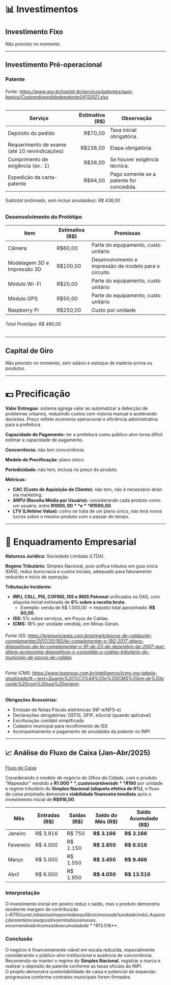 # 📊 Investimentos

## Investimento Fixo  

Não previsto no momento.

---

## Investimento Pré-operacional  

### Patente
###### Fonte: https://www.gov.br/inpi/pt-br/servicos/patentes/guia-basico/Customdiopedidodepatente04112021.xlsx
| Serviço                                       |Estimativa (R$) | Observação                               |
| --------------------------------------------- | -----------------------: | ---------------------------------------- |
| Depósito do pedido                            |R$70,00 | Taxa inicial obrigatória.                |
| Requerimento de exame (até 10 reivindicações) |R$236,00 | Etapa obrigatória.                       |
| Cumprimento de exigência (ex.: 1)             |R$36,00 | Se houver exigência técnica.             |
| Expedição da carta-patente                    |R$94,00 | Pago somente se a patente for concedida. |
###### Subtotal (estimado, sem incluir anuidades): R$ 436,00

### Desenvolvimento do Protótipo
| Item                   | Estimativa (R$) | Premissas  |
|-----------------------|----------------|---------------------------------------|
| Câmera                | R$60,00       | Parte do equipamento, custo unitário |
| Modelagem 3D e Impressão 3D | R$100,00 | Desenvolvimento e impressão de modelo para o circuito | 
| Módulo Wi-Fi          | R$20,00        | Parte do equipamento, custo unitário |
| Módulo GPS            | R$50,00        | Parte do equipamento, custo unitário |
| Raspberry Pi         | R$250,00        | Custo por unidade |
###### Total Protótipo: R$ 480,00


---

## Capital de Giro  

Não previsto no momento, sem salário e estoque de matéria-prima ou produtos.

---

# 💵 Precificação

**Valor Entregue:** sistema agrega valor ao automatizar a detecção de problemas urbanos, reduzindo custos com vistoria manual e acelerando decisões. Preço reflete economia operacional e eficiência administrativa para a prefeitura.

**Capacidade de Pagamento:** ter a prefeitura como público-alvo torna difícil estimar a capacidade de pagamento.  

**Concorrência:** não tem concorrência.

**Modelo de Precificação:** plano único.  

**Periodicidade:** não tem, inclusa no preço do produto. 

**Métricas:**  
- **CAC (Custo de Aquisição de Cliente):** não tem, não é necessário atrair via marketing.  
- **ARPU (Receita Média por Usuário):** considerando cada produto como um usuário, entre **R$1000,00** e **R$1500,00**.
- **LTV (Lifetime Value):** como se trata de um plano único, não terá novos lucros sobre o mesmo produto com o passar do tempo.

---
# 💼 Enquadramento Empresarial

**Natureza Jurídica:** Sociedade Limitada (LTDA).  

**Regime Tributário:** Simples Nacional, pois unifica tributos em guia única (DAS), reduz burocracia e custos iniciais, adequado para faturamento reduzido e início de operação.  



**Tributação Incidente:**  
- **IRPJ, CSLL, PIS, COFINS, ISS e INSS Patronal** unificados no DAS, com alíquota inicial estimada de **6% sobre a receita bruta**.  
  - Exemplo: venda de R$ 1.000,00 → imposto total aproximado: **R$ 60,00**.  
- **ISS:** 5% sobre serviços, em Poços de Caldas.
- **ICMS:** 18% por unidade vendida, em Minas Gerais.
###### Fonte ISS: https://leismunicipais.com.br/a/mg/p/pocos-de-caldas/lei-complementar/2017/20/192/lei-complementar-n-192-2017-altera-dispositivos-da-lei-complementar-n-91-de-23-de-dezembro-de-2007-que-altera-acrescenta-dispositivos-e-consolida-o-codigo-tributario-do-municipio-de-pocos-de-caldas
###### Fonte ICMS: https://www.taxgroup.com.br/intelligence/icms-mg-tabela-atualizada/#:~:text=Quanto%20%C3%A9%20o%20ICMS%20em,de%20acordo%20com%20sua%20origem.

**Obrigações Acessórias:**  
- Emissão de Notas Fiscais eletrônicas (NF-e/NFS-e)  
- Declarações obrigatórias: DEFIS, GFIP, eSocial (quando aplicável)  
- Escrituração contábil simplificada  
- Cadastro municipal para recolhimento de ISS  
- Acompanhamento e pagamento de anuidades da patente no INPI  

---
## 📈 Análise do Fluxo de Caixa (Jan–Abr/2025)
[Fluxo de Caixa](./docs/fluxo_de_caixa.xlsx)

Considerando o modelo de negócio do *Olhos da Cidade*, com o produto “Mapeador” vendido a **R$1.000**, custos variáveis de **R$160** por unidade e regime tributário do **Simples Nacional (alíquota efetiva de 6%)**, o fluxo de caixa projetado demonstra **viabilidade financeira imediata** após o investimento inicial de **R$916,00**.

| Mês | Entradas (R$) | Saídas (R$) | Saldo do Mês (R$) | Saldo Acumulado (R$) |
|------|----------------|--------------|-------------------|----------------------|
| Janeiro | R$ 3.916 | R$ 750 | **R$ 3.166** | **R$ 3.166** |
| Fevereiro | R$ 4.000 | R$ 1.150 | **R$ 2.850** | **R$ 6.016** |
| Março | R$ 5.000 | R$ 1.550 | **R$ 3.450** | **R$ 9.466** |
| Abril | R$ 6.000 | R$ 1.950 | **R$ 4.050** | **R$ 13.516** |

### Interpretação
O investimento inicial em janeiro reduz o saldo, mas o produto demonstra excelente margem de contribuição (~R$750/unid.) e baixíssimo ponto de equilíbrio (menos de 1 unidade/mês).  
A operação mantém caixa positivo em todos os meses, encerrando abril com saldo acumulado de **R$13.516**.

### Conclusão
O negócio é financeiramente viável em escala reduzida, especialmente considerando o público-alvo institucional e ausência de concorrência.  
Recomenda-se manter o regime do **Simples Nacional**, registrar a marca e realizar o depósito de patente conforme as taxas oficiais do INPI.  
O projeto demonstra sustentabilidade de caixa e potencial de expansão progressiva conforme contratos municipais forem firmados.
